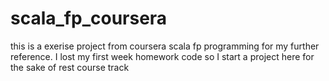 # scala_fp_coursera
this is a exerise project from coursera scala fp programming
for my further reference.
I lost my first week homework code so I start a project here for the sake of rest course track
